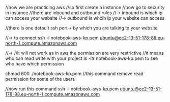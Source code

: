//now we are practicing aws
//so first create a instance
//now go to security in instance
//there are inbound and outbound rules
//-> inbound is which ip can access your website
//-> outbound is whcih ip your website can access

//there is one default ssh port-> by which you are talking to your website



//-> to connect
ssh -i notebook-aws-kp.pem ubuntu@ec2-13-51-178-88.eu-north-1.compute.amazonaws.com


//->
//it will not work as in aws the permission are very restrictive 
//it means who can read write with your project
ls -ltr notebook-aws-kp.pem
to see who have which permission


chmod 600 ./notebook-aws-kp.pem
//this command remove read permission for some of the users

//now run this command
ssh -i notebook-aws-kp.pem ubuntu@ec2-13-51-178-88.eu-north-1.compute.amazonaws.com
